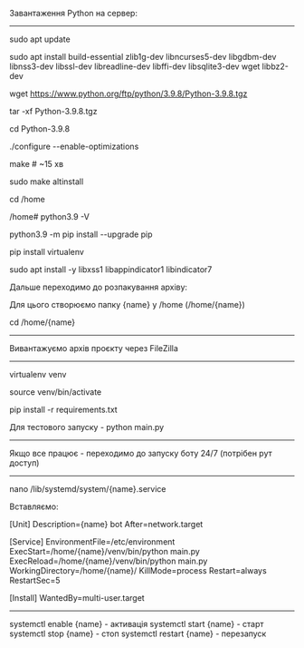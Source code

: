 Завантаження Python на сервер:

--------------------------------------------------------

sudo apt update

sudo apt install build-essential zlib1g-dev libncurses5-dev libgdbm-dev libnss3-dev libssl-dev libreadline-dev libffi-dev libsqlite3-dev wget libbz2-dev

wget https://www.python.org/ftp/python/3.9.8/Python-3.9.8.tgz

tar -xf Python-3.9.8.tgz

cd Python-3.9.8

./configure --enable-optimizations

make # ~15 хв

sudo make altinstall

cd /home

/home# python3.9 -V

python3.9 -m pip install --upgrade pip

pip install virtualenv

sudo apt install -y libxss1 libappindicator1 libindicator7

Дальше переходимо до розпакування архіву:

Для цього створюємо папку {name} у /home (/home/{name})

cd /home/{name}

-------------------------------------------------------------

Вивантажуємо архів проєкту через FileZilla

--------------------------------------------------------------

virtualenv venv

source venv/bin/activate

pip install -r requirements.txt

Для тестового запуску - python main.py

--------------------------------------------------------------

Якщо все працює - переходимо до запуску боту 24/7 (потрібен рут доступ)

--------------------------------------------------------------

nano /lib/systemd/system/{name}.service

Вставляємо:

[Unit] Description={name} bot After=network.target

[Service] EnvironmentFile=/etc/environment ExecStart=/home/{name}/venv/bin/python main.py ExecReload=/home/{name}/venv/bin/python main.py WorkingDirectory=/home/{name}/ KillMode=process Restart=always RestartSec=5

[Install] WantedBy=multi-user.target

---------------------------------------------------------------

systemctl enable {name} - активація 
systemctl start {name} - старт 
systemctl stop {name} - стоп 
systemctl restart {name} - перезапуск

